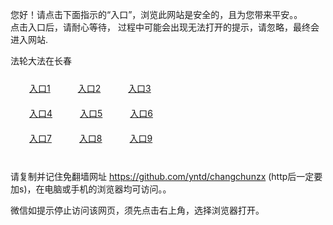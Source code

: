 您好！请点击下面指示的“入口”，浏览此网站是安全的，且为您带来平安。。 <br/>
点击入口后，请耐心等待， 过程中可能会出现无法打开的提示，请忽略，最终会进入网站. </br>

法轮大法在长春<br/>
<div style="padding:10px"><a style="margin:20px" target="_blank" href="https://ddn3gfcovn1li.cloudfront.net/2Qpsp?njxfws" id="ccLink1" rel="nofollow">入口1</a> <a target="_blank" style="margin:20px" href="https://duz8uifp4yw1m.cloudfront.net/2Qpsp?mjgeqwd" id="ccLink2" rel="nofollow">入口2</a> <a style="margin:20px" target="_blank" href="https://d1t6fg73zk54hg.cloudfront.net/2Qpsp?wywrra" id="ccLink3" rel="nofollow">入口3</a></div>

<div style="padding:10px" ><a style="margin:20px" target="_blank" href="https://ddn3gfcovn1li.cloudfront.net/2Qpsp?njxfws" id="ccLink4" rel="nofollow">入口4</a> <a style="margin:20px" href="https://duz8uifp4yw1m.cloudfront.net/2Qpsp?mjgeqwd" target="_blank" id="ccLink5" rel="nofollow">入口5</a> <a style="margin:20px" href="https://d1t6fg73zk54hg.cloudfront.net/2Qpsp?wywrra" target="_blank" id="ccLink6" rel="nofollow">入口6</a></div>

<div style="padding:10px"><a style="margin:20px" target="_blank" href="https://ddn3gfcovn1li.cloudfront.net/2Qpsp?njxfws" id="ccLink7" rel="nofollow">入口7</a> <a style="margin:20px" href="https://duz8uifp4yw1m.cloudfront.net/2Qpsp?mjgeqwd" target="_blank" id="ccLink8" rel="nofollow">入口8</a> <a style="margin:20px" target="_blank" href="https://d1t6fg73zk54hg.cloudfront.net/2Qpsp?wywrra" id="ccLink9" rel="nofollow">入口9</a></div>

<br/>



请复制并记住免翻墙网址 https://github.com/yntd/changchunzx (http后一定要加s)，在电脑或手机的浏览器均可访问。。<br/>

微信如提示停止访问该网页，须先点击右上角，选择浏览器打开。
